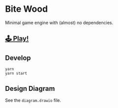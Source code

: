 # Bite Wood

Minimal game engine with (almost) no dependencies.

## [:joystick: 	Play!](https://levithomason.com/bite-wood/)

## Develop

```
yarn
yarn start
```

## Design Diagram

See the `diagram.drawio` file.
